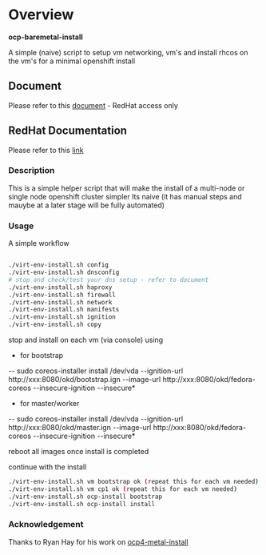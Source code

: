 # Overview 

**ocp-baremetal-install**

A simple (naive) script to setup vm networking, vm's and install rhcos on the vm's  for a minimal openshift install 

## Document

Please refer to this [document](https://docs.google.com/document/d/19QjzNBDRgNiTk-LGki_xpi-lv8i_LRgf3dpOHSQ-_YI/edit) - RedHat access only 

## RedHat Documentation

Please refer to this [link](https://docs.openshift.com/container-platform/4.7/installing/installing_bare_metal/installing-bare-metal.html)

### Description

This is a simple helper script that will make the install of a multi-node or single node openshift cluster simpler
Its naive (it has manual steps and mauybe at a  later stage will be fully automated)

### Usage

A simple workflow 

```sh

./virt-env-install.sh config
./virt-env-install.sh dnsconfig
# stop and check/test your dns setup - refer to document
./virt-env-install.sh haproxy
./virt-env-install.sh firewall
./virt-env-install.sh network
./virt-env-install.sh manifests
./virt-env-install.sh ignition
./virt-env-install.sh copy

```

stop and install on each vm (via console) using 

- for bootstrap

-- sudo coreos-installer install /dev/vda --ignition-url http://xxx:8080/okd/bootstrap.ign --image-url http://xxx:8080/okd/fedora-coreos --insecure-ignition --insecure*

- for master/worker

-- sudo coreos-installer install /dev/vda --ignition-url http://xxx:8080/okd/master.ign --image-url http://xxx:8080/okd/fedora-coreos --insecure-ignition --insecure*

reboot all images once install is completed

continue with the install 

```sh
./virt-env-install.sh vm bootstrap ok (repeat this for each vm needed)
./virt-env-install.sh vm cp1 ok (repeat this for each vm needed)
./virt-env-install.sh ocp-install bootstrap
./virt-env-install.sh ocp-install install


```

### Acknowledgement

Thanks to Ryan Hay for his work on [ocp4-metal-install](https://github.com/ryanhay/ocp4-metal-install") 
